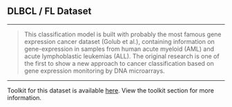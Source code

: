 ## DLBCL / FL Dataset

---

> This classification model is built with probably the most famous gene expression cancer dataset (Golub et al.), containing information on gene-expression in samples from human acute myeloid (AML) and acute lymphoblastic leukemias (ALL). The original research is one of the first to show a new approach to cancer classification based on gene expression monitoring by DNA microarrays.

---

Toolkit for this dataset is available <a href="https://github.com/kalyaniuniversity/mgx-datasets/tree/master/toolkit/leukemia" target="_blank">here</a>. View the toolkit section for more information.